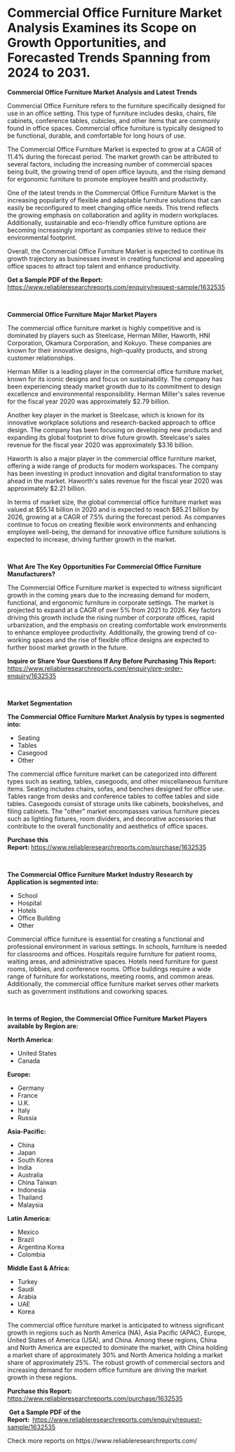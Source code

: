<p><h1>Commercial Office Furniture Market Analysis Examines its Scope on Growth Opportunities, and Forecasted Trends Spanning from 2024 to 2031.</h1></p><p><strong>Commercial Office Furniture Market Analysis and Latest Trends</strong></p>
<p><p>Commercial Office Furniture refers to the furniture specifically designed for use in an office setting. This type of furniture includes desks, chairs, file cabinets, conference tables, cubicles, and other items that are commonly found in office spaces. Commercial office furniture is typically designed to be functional, durable, and comfortable for long hours of use.</p><p>The Commercial Office Furniture Market is expected to grow at a CAGR of 11.4% during the forecast period. The market growth can be attributed to several factors, including the increasing number of commercial spaces being built, the growing trend of open office layouts, and the rising demand for ergonomic furniture to promote employee health and productivity. </p><p>One of the latest trends in the Commercial Office Furniture Market is the increasing popularity of flexible and adaptable furniture solutions that can easily be reconfigured to meet changing office needs. This trend reflects the growing emphasis on collaboration and agility in modern workplaces. Additionally, sustainable and eco-friendly office furniture options are becoming increasingly important as companies strive to reduce their environmental footprint.</p><p>Overall, the Commercial Office Furniture Market is expected to continue its growth trajectory as businesses invest in creating functional and appealing office spaces to attract top talent and enhance productivity.</p></p>
<p><strong>Get a Sample PDF of the Report:&nbsp;</strong> <a href="https://www.reliableresearchreports.com/enquiry/request-sample/1632535">https://www.reliableresearchreports.com/enquiry/request-sample/1632535</a></p>
<p>&nbsp;</p>
<p><strong>Commercial Office Furniture Major Market Players</strong></p>
<p><p>The commercial office furniture market is highly competitive and is dominated by players such as Steelcase, Herman Miller, Haworth, HNI Corporation, Okamura Corporation, and Kokuyo. These companies are known for their innovative designs, high-quality products, and strong customer relationships.</p><p>Herman Miller is a leading player in the commercial office furniture market, known for its iconic designs and focus on sustainability. The company has been experiencing steady market growth due to its commitment to design excellence and environmental responsibility. Herman Miller's sales revenue for the fiscal year 2020 was approximately $2.79 billion.</p><p>Another key player in the market is Steelcase, which is known for its innovative workplace solutions and research-backed approach to office design. The company has been focusing on developing new products and expanding its global footprint to drive future growth. Steelcase's sales revenue for the fiscal year 2020 was approximately $3.16 billion.</p><p>Haworth is also a major player in the commercial office furniture market, offering a wide range of products for modern workspaces. The company has been investing in product innovation and digital transformation to stay ahead in the market. Haworth's sales revenue for the fiscal year 2020 was approximately $2.21 billion.</p><p>In terms of market size, the global commercial office furniture market was valued at $55.14 billion in 2020 and is expected to reach $85.21 billion by 2026, growing at a CAGR of 7.5% during the forecast period. As companies continue to focus on creating flexible work environments and enhancing employee well-being, the demand for innovative office furniture solutions is expected to increase, driving further growth in the market.</p></p>
<p>&nbsp;</p>
<p><strong>What Are The Key Opportunities For Commercial Office Furniture Manufacturers?</strong></p>
<p><p>The Commercial Office Furniture market is expected to witness significant growth in the coming years due to the increasing demand for modern, functional, and ergonomic furniture in corporate settings. The market is projected to expand at a CAGR of over 5% from 2021 to 2026. Key factors driving this growth include the rising number of corporate offices, rapid urbanization, and the emphasis on creating comfortable work environments to enhance employee productivity. Additionally, the growing trend of co-working spaces and the rise of flexible office designs are expected to further boost market growth in the future.</p></p>
<p><strong>Inquire or Share Your Questions If Any Before Purchasing This Report:</strong> <a href="https://www.reliableresearchreports.com/enquiry/pre-order-enquiry/1632535">https://www.reliableresearchreports.com/enquiry/pre-order-enquiry/1632535</a></p>
<p>&nbsp;</p>
<p><strong>Market Segmentation</strong></p>
<p><strong>The Commercial Office Furniture Market Analysis by types is segmented into:</strong></p>
<p><ul><li>Seating</li><li>Tables</li><li>Casegood</li><li>Other</li></ul></p>
<p><p>The commercial office furniture market can be categorized into different types such as seating, tables, casegoods, and other miscellaneous furniture items. Seating includes chairs, sofas, and benches designed for office use. Tables range from desks and conference tables to coffee tables and side tables. Casegoods consist of storage units like cabinets, bookshelves, and filing cabinets. The "other" market encompasses various furniture pieces such as lighting fixtures, room dividers, and decorative accessories that contribute to the overall functionality and aesthetics of office spaces.</p></p>
<p><strong>Purchase this Report:&nbsp;</strong><a href="https://www.reliableresearchreports.com/purchase/1632535">https://www.reliableresearchreports.com/purchase/1632535</a></p>
<p>&nbsp;</p>
<p><strong>The Commercial Office Furniture Market Industry Research by Application is segmented into:</strong></p>
<p><ul><li>School</li><li>Hospital</li><li>Hotels</li><li>Office Building</li><li>Other</li></ul></p>
<p><p>Commercial office furniture is essential for creating a functional and professional environment in various settings. In schools, furniture is needed for classrooms and offices. Hospitals require furniture for patient rooms, waiting areas, and administrative spaces. Hotels need furniture for guest rooms, lobbies, and conference rooms. Office buildings require a wide range of furniture for workstations, meeting rooms, and common areas. Additionally, the commercial office furniture market serves other markets such as government institutions and coworking spaces.</p></p>
<p>&nbsp;</p>
<p><strong>In terms of Region, the Commercial Office Furniture Market Players available by Region are:</strong></p>
<p>
    <p> <strong> North America: </strong>
        <ul>
            <li>United States</li>
            <li>Canada</li>
        </ul>
        </p> 
    <p> <strong> Europe: </strong>
        <ul>
            <li>Germany</li>
            <li>France</li>
            <li>U.K.</li>
            <li>Italy</li>
            <li>Russia</li>
        </ul>
        </p> 
    <p> <strong> Asia-Pacific: </strong>
        <ul>
            <li>China</li>
            <li>Japan</li>
            <li>South Korea</li>
            <li>India</li>
            <li>Australia</li>
            <li>China Taiwan</li>
            <li>Indonesia</li>
            <li>Thailand</li>
            <li>Malaysia</li>
        </ul>
        </p> 
    <p> <strong> Latin America: </strong>
        <ul>
            <li>Mexico</li>
            <li>Brazil</li>
            <li>Argentina Korea</li>
            <li>Colombia</li>
        </ul>
        </p> 
    <p> <strong> Middle East & Africa: </strong>
        <ul>
            <li>Turkey</li>
            <li>Saudi</li>
            <li>Arabia</li>
            <li>UAE</li>
            <li>Korea</li>
        </ul>
    </p>
    </p>
<p><p>The commercial office furniture market is anticipated to witness significant growth in regions such as North America (NA), Asia Pacific (APAC), Europe, United States of America (USA), and China. Among these regions, China and North America are expected to dominate the market, with China holding a market share of approximately 30% and North America holding a market share of approximately 25%. The robust growth of commercial sectors and increasing demand for modern office furniture are driving the market growth in these regions.</p></p>
<p><strong>Purchase this Report: </strong><a href="https://www.reliableresearchreports.com/purchase/1632535">https://www.reliableresearchreports.com/purchase/1632535</a></p>
<p>&nbsp;<strong>Get a Sample PDF of the Report:&nbsp;&nbsp;</strong><a href="https://www.reliableresearchreports.com/enquiry/request-sample/1632535">https://www.reliableresearchreports.com/enquiry/request-sample/1632535</a></p>
<p><strong></strong></p>
<p>Check more reports on https://www.reliableresearchreports.com/</p>